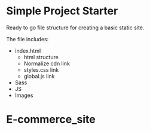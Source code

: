 # Simple Project Starter
Ready to go file structure for creating a basic static site.

The file includes:

- index.html
  - html structure
  - Normalize cdn link
  - styles.css link
  - global.js link
- Sass
- JS
- Images
# E-commerce_site
